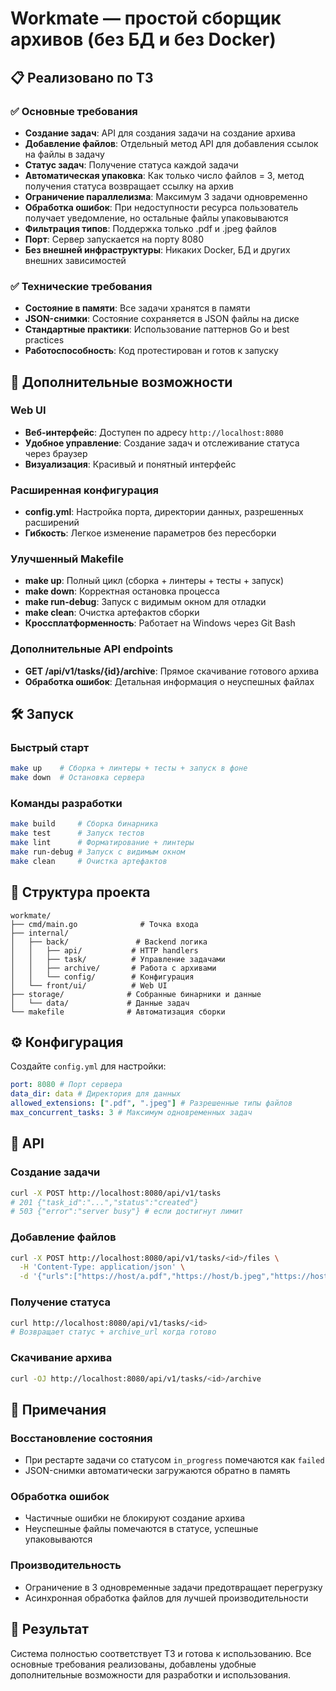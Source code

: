 # Workmate — простой сборщик архивов (без БД и без Docker)

## 📋 Реализовано по ТЗ

### ✅ Основные требования

- **Создание задач**: API для создания задачи на создание архива
- **Добавление файлов**: Отдельный метод API для добавления ссылок на файлы в задачу
- **Статус задач**: Получение статуса каждой задачи
- **Автоматическая упаковка**: Как только число файлов = 3, метод получения статуса возвращает ссылку на архив
- **Ограничение параллелизма**: Максимум 3 задачи одновременно
- **Обработка ошибок**: При недоступности ресурса пользователь получает уведомление, но остальные файлы упаковываются
- **Фильтрация типов**: Поддержка только .pdf и .jpeg файлов
- **Порт**: Сервер запускается на порту 8080
- **Без внешней инфраструктуры**: Никаких Docker, БД и других внешних зависимостей

### ✅ Технические требования

- **Состояние в памяти**: Все задачи хранятся в памяти
- **JSON-снимки**: Состояние сохраняется в JSON файлы на диске
- **Стандартные практики**: Использование паттернов Go и best practices
- **Работоспособность**: Код протестирован и готов к запуску

## 🚀 Дополнительные возможности

### Web UI

- **Веб-интерфейс**: Доступен по адресу `http://localhost:8080`
- **Удобное управление**: Создание задач и отслеживание статуса через браузер
- **Визуализация**: Красивый и понятный интерфейс

### Расширенная конфигурация

- **config.yml**: Настройка порта, директории данных, разрешенных расширений
- **Гибкость**: Легкое изменение параметров без пересборки

### Улучшенный Makefile

- **make up**: Полный цикл (сборка + линтеры + тесты + запуск)
- **make down**: Корректная остановка процесса
- **make run-debug**: Запуск с видимым окном для отладки
- **make clean**: Очистка артефактов сборки
- **Кроссплатформенность**: Работает на Windows через Git Bash

### Дополнительные API endpoints

- **GET /api/v1/tasks/{id}/archive**: Прямое скачивание готового архива
- **Обработка ошибок**: Детальная информация о неуспешных файлах

## 🛠 Запуск

### Быстрый старт

```bash
make up    # Сборка + линтеры + тесты + запуск в фоне
make down  # Остановка сервера
```

### Команды разработки

```bash
make build     # Сборка бинарника
make test      # Запуск тестов
make lint      # Форматирование + линтеры
make run-debug # Запуск с видимым окном
make clean     # Очистка артефактов
```

## 📁 Структура проекта

```
workmate/
├── cmd/main.go              # Точка входа
├── internal/
│   ├── back/               # Backend логика
│   │   ├── api/           # HTTP handlers
│   │   ├── task/          # Управление задачами
│   │   ├── archive/       # Работа с архивами
│   │   └── config/        # Конфигурация
│   └── front/ui/          # Web UI
├── storage/              # Собранные бинарники и данные
│   └── data/             # Данные задач
└── makefile              # Автоматизация сборки
```

## ⚙️ Конфигурация

Создайте `config.yml` для настройки:

```yaml
port: 8080 # Порт сервера
data_dir: data # Директория для данных
allowed_extensions: [".pdf", ".jpeg"] # Разрешенные типы файлов
max_concurrent_tasks: 3 # Максимум одновременных задач
```

## 🔌 API

### Создание задачи

```bash
curl -X POST http://localhost:8080/api/v1/tasks
# 201 {"task_id":"...","status":"created"}
# 503 {"error":"server busy"} # если достигнут лимит
```

### Добавление файлов

```bash
curl -X POST http://localhost:8080/api/v1/tasks/<id>/files \
  -H 'Content-Type: application/json' \
  -d '{"urls":["https://host/a.pdf","https://host/b.jpeg","https://host/c.pdf"]}'
```

### Получение статуса

```bash
curl http://localhost:8080/api/v1/tasks/<id>
# Возвращает статус + archive_url когда готово
```

### Скачивание архива

```bash
curl -OJ http://localhost:8080/api/v1/tasks/<id>/archive
```

## 📝 Примечания

### Восстановление состояния

- При рестарте задачи со статусом `in_progress` помечаются как `failed`
- JSON-снимки автоматически загружаются обратно в память

### Обработка ошибок

- Частичные ошибки не блокируют создание архива
- Неуспешные файлы помечаются в статусе, успешные упаковываются

### Производительность

- Ограничение в 3 одновременные задачи предотвращает перегрузку
- Асинхронная обработка файлов для лучшей производительности

## 🎯 Результат

Система полностью соответствует ТЗ и готова к использованию. Все основные требования реализованы, добавлены удобные дополнительные возможности для разработки и использования.
